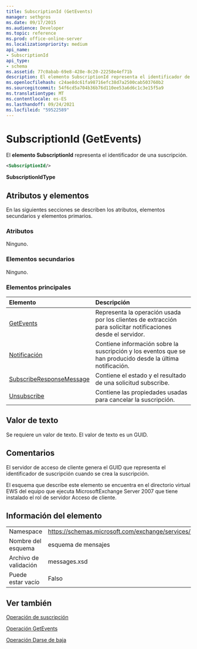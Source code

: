 ```yaml
---
title: SubscriptionId (GetEvents)
manager: sethgros
ms.date: 09/17/2015
ms.audience: Developer
ms.topic: reference
ms.prod: office-online-server
ms.localizationpriority: medium
api_name:
- SubscriptionId
api_type:
- schema
ms.assetid: 77c0abab-69e8-428e-8c20-22258e4ef71b
description: El elemento SubscriptionId representa el identificador de una suscripción.
ms.openlocfilehash: c24ae8dc61fa98716efc38d7a2500cab503760b2
ms.sourcegitcommit: 54f6cd5a704b36b76d110ee53a6d6c1c3e15f5a9
ms.translationtype: MT
ms.contentlocale: es-ES
ms.lasthandoff: 09/24/2021
ms.locfileid: "59522589"
---
```

# <a name="subscriptionid-getevents"></a>SubscriptionId (GetEvents)

El **elemento SubscriptionId** representa el identificador de una suscripción. 
  
```xml
<SubscriptionId/>
```

 **SubscriptionIdType**
## <a name="attributes-and-elements"></a>Atributos y elementos

En las siguientes secciones se describen los atributos, elementos secundarios y elementos primarios.
  
### <a name="attributes"></a>Atributos

Ninguno.
  
### <a name="child-elements"></a>Elementos secundarios

Ninguno.
  
### <a name="parent-elements"></a>Elementos principales

|**Elemento**|**Descripción**|
|:-----|:-----|
|[GetEvents](getevents.md) <br/> |Representa la operación usada por los clientes de extracción para solicitar notificaciones desde el servidor.  <br/> |
|[Notificación](notification-ex15websvcsotherref.md) <br/> |Contiene información sobre la suscripción y los eventos que se han producido desde la última notificación.  <br/> |
|[SubscribeResponseMessage](subscriberesponsemessage.md) <br/> |Contiene el estado y el resultado de una solicitud subscribe.  <br/> |
|[Unsubscribe](unsubscribe.md) <br/> |Contiene las propiedades usadas para cancelar la suscripción.  <br/> |
   
## <a name="text-value"></a>Valor de texto

Se requiere un valor de texto. El valor de texto es un GUID.
  
## <a name="remarks"></a>Comentarios

El servidor de acceso de cliente genera el GUID que representa el identificador de suscripción cuando se crea la suscripción.
  
El esquema que describe este elemento se encuentra en el directorio virtual EWS del equipo que ejecuta MicrosoftExchange Server 2007 que tiene instalado el rol de servidor Acceso de cliente.
  
## <a name="element-information"></a>Información del elemento

|||
|:-----|:-----|
|Namespace  <br/> |https://schemas.microsoft.com/exchange/services/2006/messages  <br/> |
|Nombre del esquema  <br/> |esquema de mensajes  <br/> |
|Archivo de validación  <br/> |messages.xsd  <br/> |
|Puede estar vacío  <br/> |Falso  <br/> |
   
## <a name="see-also"></a>Ver también



[Operación de suscripción](subscribe-operation.md)
  
[Operación GetEvents](getevents-operation.md)
  
[Operación Darse de baja](unsubscribe-operation.md)

